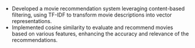 - Developed a movie recommendation system leveraging content-based filtering, using TF-IDF to transform movie descriptions into vector representations.
- Implemented cosine similarity to evaluate and recommend movies based on various features, enhancing the accuracy and relevance of the recommendations.
